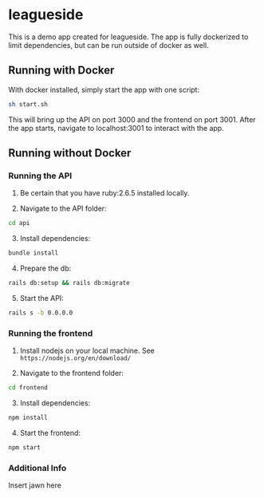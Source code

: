 # leagueside

This is a demo app created for leagueside. The app is fully dockerized to limit dependencies, but can be run outside of docker as well.

## Running with Docker

With docker installed, simply start the app with one script:

```bash
sh start.sh
```

This will bring up the API on port 3000 and the frontend on port 3001. After the app starts, navigate to localhost:3001 to interact with the app.

## Running without Docker

### Running the API

1. Be certain that you have ruby:2.6.5 installed locally.

2. Navigate to the API folder:

```bash
cd api
```

3. Install dependencies:

```bash
bundle install
```

4. Prepare the db:

```bash
rails db:setup && rails db:migrate
```

5. Start the API:

```bash
rails s -b 0.0.0.0
```

### Running the frontend

1. Install nodejs on your local machine. See `https://nodejs.org/en/download/`

2. Navigate to the frontend folder:

```bash
cd frontend
```

3. Install dependencies:

```bash
npm install
```

4. Start the frontend:

```bash
npm start
```

### Additional Info

Insert jawn here
